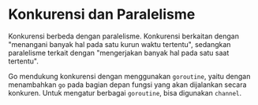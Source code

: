 # Konkurensi dan Paralelisme

Konkurensi berbeda dengan paralelisme. Konkurensi berkaitan dengan "menangani banyak hal pada satu
kurun waktu tertentu", sedangkan paralelisme terkait dengan "mengerjakan banyak hal pada satu saat
tertentu".

Go mendukung konkurensi dengan menggunakan `goroutine`, yaitu dengan menambahkan `go` pada bagian
depan fungsi yang akan dijalankan secara konkuren. Untuk mengatur berbagai `goroutine`, bisa
digunakan `channel`.
